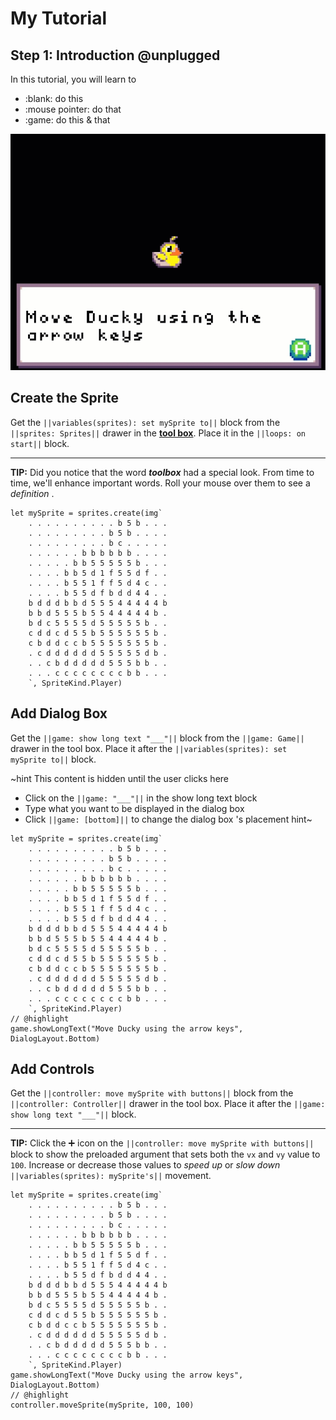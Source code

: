 # My Tutorial

## Step 1: Introduction @unplugged

In this tutorial, you will learn to 

- :blank: do this
- :mouse pointer: do that
- :game: do this & that

![Tutorial Preview](https://github.com/rymc88/tutorial-intro/blob/master/tutorial-preview.gif?raw=true)

## Create the Sprite 

Get the ``||variables(sprites): set mySprite to||`` block
from the ``||sprites: Sprites||`` drawer in the 
[**tool box**](#tools "The list of block categories.").
Place it in the ``||loops: on start||`` block.

----------

**TIP:** Did you notice that the word ***toolbox*** had a special look.
From time to time, we'll enhance important words.
Roll your mouse over them to see a *definition* .

```blocks
let mySprite = sprites.create(img`
    . . . . . . . . . . b 5 b . . . 
    . . . . . . . . . b 5 b . . . . 
    . . . . . . . . . b c . . . . . 
    . . . . . . b b b b b b . . . . 
    . . . . . b b 5 5 5 5 5 b . . . 
    . . . . b b 5 d 1 f 5 5 d f . . 
    . . . . b 5 5 1 f f 5 d 4 c . . 
    . . . . b 5 5 d f b d d 4 4 . . 
    b d d d b b d 5 5 5 4 4 4 4 4 b 
    b b d 5 5 5 b 5 5 4 4 4 4 4 b . 
    b d c 5 5 5 5 d 5 5 5 5 5 b . . 
    c d d c d 5 5 b 5 5 5 5 5 5 b . 
    c b d d c c b 5 5 5 5 5 5 5 b . 
    . c d d d d d d 5 5 5 5 5 d b . 
    . . c b d d d d d 5 5 5 b b . . 
    . . . c c c c c c c c b b . . . 
    `, SpriteKind.Player)
```

## Add Dialog Box

Get the ``||game: show long text "___"||`` block
from the ``||game: Game||`` drawer in the tool box. 
Place it after the ``||variables(sprites): set mySprite to||`` block.

~hint This content is hidden until the user clicks here 
- Click on the ``||game: "___"||`` in the show long text block
- Type what you want to be displayed in the dialog box
- Click ``||game: [bottom]||`` to change the dialog box 's placement
hint~

```blocks
let mySprite = sprites.create(img`
    . . . . . . . . . . b 5 b . . . 
    . . . . . . . . . b 5 b . . . . 
    . . . . . . . . . b c . . . . . 
    . . . . . . b b b b b b . . . . 
    . . . . . b b 5 5 5 5 5 b . . . 
    . . . . b b 5 d 1 f 5 5 d f . . 
    . . . . b 5 5 1 f f 5 d 4 c . . 
    . . . . b 5 5 d f b d d 4 4 . . 
    b d d d b b d 5 5 5 4 4 4 4 4 b 
    b b d 5 5 5 b 5 5 4 4 4 4 4 b . 
    b d c 5 5 5 5 d 5 5 5 5 5 b . . 
    c d d c d 5 5 b 5 5 5 5 5 5 b . 
    c b d d c c b 5 5 5 5 5 5 5 b . 
    . c d d d d d d 5 5 5 5 5 d b . 
    . . c b d d d d d 5 5 5 b b . . 
    . . . c c c c c c c c b b . . . 
    `, SpriteKind.Player)
// @highlight
game.showLongText("Move Ducky using the arrow keys", DialogLayout.Bottom)
```

## Add Controls

Get the ``||controller: move mySprite with buttons||`` block
from the ``||controller: Controller||`` drawer in the tool box. 
Place it after the ``||game: show long text "___"||`` block.

----------

**TIP:** Click the ➕ icon on the 
``||controller: move mySprite with buttons||`` block
to show the preloaded argument that sets both the
``vx`` and ``vy`` value to ``100``. Increase or 
decrease those values to *speed up* or *slow down*
``||variables(sprites): mySprite's||`` movement.

```blocks
let mySprite = sprites.create(img`
    . . . . . . . . . . b 5 b . . . 
    . . . . . . . . . b 5 b . . . . 
    . . . . . . . . . b c . . . . . 
    . . . . . . b b b b b b . . . . 
    . . . . . b b 5 5 5 5 5 b . . . 
    . . . . b b 5 d 1 f 5 5 d f . . 
    . . . . b 5 5 1 f f 5 d 4 c . . 
    . . . . b 5 5 d f b d d 4 4 . . 
    b d d d b b d 5 5 5 4 4 4 4 4 b 
    b b d 5 5 5 b 5 5 4 4 4 4 4 b . 
    b d c 5 5 5 5 d 5 5 5 5 5 b . . 
    c d d c d 5 5 b 5 5 5 5 5 5 b . 
    c b d d c c b 5 5 5 5 5 5 5 b . 
    . c d d d d d d 5 5 5 5 5 d b . 
    . . c b d d d d d 5 5 5 b b . . 
    . . . c c c c c c c c b b . . . 
    `, SpriteKind.Player)
game.showLongText("Move Ducky using the arrow keys", DialogLayout.Bottom)
// @highlight
controller.moveSprite(mySprite, 100, 100)
```